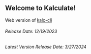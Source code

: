 <h2>Welcome to Kalculate!</h2>
<p>Web version of <a href="https://github.com/AvazRakhimov/kalc-cli">kalc-cli</a></p>
<h6>Release Date: 12/19/2023</h6>
<h6>Latest Version Release Date: 3/27/2024</h6>
